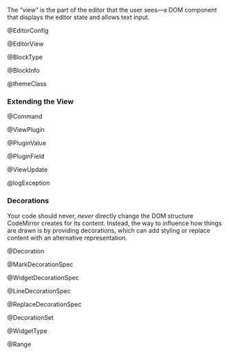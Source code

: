 The “view” is the part of the editor that the user sees—a DOM
component that displays the editor state and allows text input.

@EditorConfig

@EditorView

@BlockType

@BlockInfo

@themeClass

### Extending the View

@Command

@ViewPlugin

@PluginValue

@PluginField

@ViewUpdate

@logException

### Decorations

Your code should never, _never_ directly change the DOM structure
CodeMirror creates for its content. Instead, the way to influence how
things are drawn is by providing decorations, which can add styling or
replace content with an alternative representation.

@Decoration

@MarkDecorationSpec

@WidgetDecorationSpec

@LineDecorationSpec

@ReplaceDecorationSpec

@DecorationSet

@WidgetType

@Range
